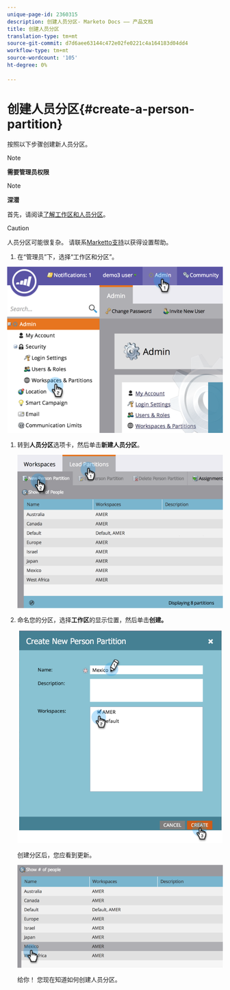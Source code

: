 ```yaml
---
unique-page-id: 2360315
description: 创建人员分区- Marketo Docs —— 产品文档
title: 创建人员分区
translation-type: tm+mt
source-git-commit: d7d6aee63144c472e02fe0221c4a164183d04dd4
workflow-type: tm+mt
source-wordcount: '105'
ht-degree: 0%

---
```



# 创建人员分区{#create-a-person-partition}

按照以下步骤创建新人员分区。

>[!NOTE]
>
>**需要管理员权限**

>[!NOTE]
>
>**深潜**
>
>首先，请阅读[了解工作区和人员分区](understanding-workspaces-and-person-partitions.md)。

>[!CAUTION]
>
>人员分区可能很复杂。 请联系[Marketto支持](http://support.marketo.com/)以获得设置帮助。

1. 在“管理员”下，选择“工作区和分区”。

![](assets/image2014-9-17-11-3a32-3a12.png)

1. 转到&#x200B;**人员分区**&#x200B;选项卡，然后单击&#x200B;**新建人员分区**。

   ![](assets/two-2.png)

1. 命名您的分区，选择&#x200B;**工作区**&#x200B;的显示位置，然后单击&#x200B;**创建。**

   ![](assets/three-2.png)

   创建分区后，您应看到更新。

   ![](assets/four-2.png)

   给你！ 您现在知道如何创建人员分区。

